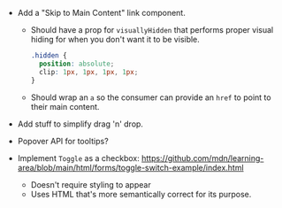 - Add a "Skip to Main Content" link component.
  - Should have a prop for `visuallyHidden` that performs proper visual hiding for when you don't want it to be visible.
    ```css
    .hidden {
      position: absolute;
      clip: 1px, 1px, 1px, 1px;
    }
    ```
  - Should wrap an `a` so the consumer can provide an `href` to point to their main content.

- Add stuff to simplify drag 'n' drop.

- Popover API for tooltips?

- Implement `Toggle` as a checkbox: https://github.com/mdn/learning-area/blob/main/html/forms/toggle-switch-example/index.html
  - Doesn't require styling to appear
  - Uses HTML that's more semantically correct for its purpose.
